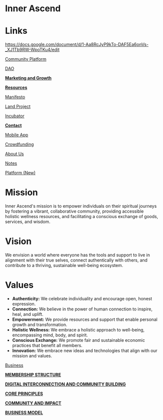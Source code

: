 # Inner Ascend

# Links

https://docs.google.com/document/d/1-Aa8RcJyP9kTo-DAF5Ea6onVs-_XJ1Tb9RW-WpoTKu4/edit

[Community Platform](Inner%20Ascend%20fa37bce59c6645d7bdfeffc63f7d1823/Community%20Platform%206f61c6767bd44fdab756d336af76d4cc.md)

[DAO](Inner%20Ascend%20fa37bce59c6645d7bdfeffc63f7d1823/DAO%20f61e1d5c3d114afa9ee364d768a91d73.md)

[**Marketing and Growth**](Inner%20Ascend%20fa37bce59c6645d7bdfeffc63f7d1823/Marketing%20and%20Growth%2050194b4446a045a29614b3aa572b49f6.md)

[**Resources**](Inner%20Ascend%20fa37bce59c6645d7bdfeffc63f7d1823/Resources%204adce82af7144558acf097b3fb70a90d.md)

[Manifesto](Inner%20Ascend%20fa37bce59c6645d7bdfeffc63f7d1823/Manifesto%20f51b2d689dca4fada764afc45dbb5ee8.md)

[Land Project](Inner%20Ascend%20fa37bce59c6645d7bdfeffc63f7d1823/Land%20Project%208caa2ff6422a423ab6c5bb3674b086b6.md)

[Incubator](Inner%20Ascend%20fa37bce59c6645d7bdfeffc63f7d1823/Incubator%20d0e8f3245b9649f281b4d3e1d5e06607.md)

[**Contact**](Inner%20Ascend%20fa37bce59c6645d7bdfeffc63f7d1823/Contact%2058efa8680fd34d8883dc56b6a8234ac1.md)

[Mobile App](Inner%20Ascend%20fa37bce59c6645d7bdfeffc63f7d1823/Mobile%20App%20b35c304728f7457c95c86ff1f658167a.md)

[Crowdfunding](Inner%20Ascend%20fa37bce59c6645d7bdfeffc63f7d1823/Crowdfunding%20bb0508a66d2148a0b567aae34408a7c0.md)

[About Us](Inner%20Ascend%20fa37bce59c6645d7bdfeffc63f7d1823/About%20Us%208abd556b8e1340c2b247da9091557973.md)

[Notes](Inner%20Ascend%20fa37bce59c6645d7bdfeffc63f7d1823/Notes%2022a601965b81472385bb8c04a8bddd06.md)

[Platform (New)](Inner%20Ascend%20fa37bce59c6645d7bdfeffc63f7d1823/Platform%20(New)%204d991ecc73554a9d913a621a90f1f85b.md)

# Mission

Inner Ascend's mission is to empower individuals on their spiritual journeys by fostering a vibrant, collaborative community, providing accessible holistic wellness resources, and facilitating a conscious exchange of goods, services, and wisdom.

# Vision

We envision a world where everyone has the tools and support to live in alignment with their true selves, connect authentically with others, and contribute to a thriving, sustainable well-being ecosystem.

# Values

- **Authenticity:** We celebrate individuality and encourage open, honest expression.
- **Connection:** We believe in the power of human connection to inspire, heal, and uplift.
- **Empowerment:** We provide resources and support that enable personal growth and transformation.
- **Holistic Wellness:** We embrace a holistic approach to well-being, encompassing mind, body, and spirit.
- **Conscious Exchange:** We promote fair and sustainable economic practices that benefit all members.
- **Innovation:** We embrace new ideas and technologies that align with our mission and values.

[Business](Inner%20Ascend%20fa37bce59c6645d7bdfeffc63f7d1823/Business%20081a6372ec974618a51d4ec413c8034d.md)

[**MEMBERSHIP STRUCTURE**](Inner%20Ascend%20fa37bce59c6645d7bdfeffc63f7d1823/MEMBERSHIP%20STRUCTURE%204b3694ef60dc446581153b4f440284f1.md)

[**DIGITAL INTERCONNECTION AND COMMUNITY BUILDING**](Inner%20Ascend%20fa37bce59c6645d7bdfeffc63f7d1823/DIGITAL%20INTERCONNECTION%20AND%20COMMUNITY%20BUILDING%20611b23f61c4a49e48afe48cef4e4ff4f.md)

[**CORE PRINCIPLES**](Inner%20Ascend%20fa37bce59c6645d7bdfeffc63f7d1823/CORE%20PRINCIPLES%206e22a40906874dc6ae5cb6f0a8cf06ad.md)

[**COMMUNITY AND IMPACT**](Inner%20Ascend%20fa37bce59c6645d7bdfeffc63f7d1823/COMMUNITY%20AND%20IMPACT%20e93fd8601c4e40beab2d0f20fa15e21b.md)

[**BUSINESS MODEL**](Inner%20Ascend%20fa37bce59c6645d7bdfeffc63f7d1823/BUSINESS%20MODEL%202307a500dded44869b02df604d90e443.md)